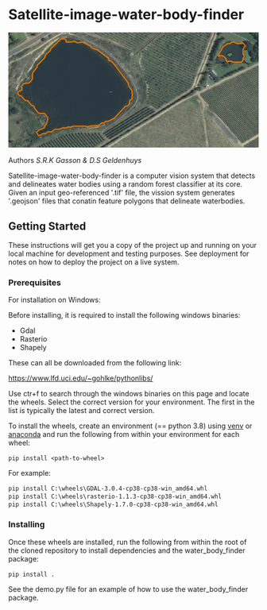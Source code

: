 # Satellite-image-water-body-finder
![image](wbdelin.PNG)

Authors _S.R.K Gasson & D.S Geldenhuys_

Satellite-image-water-body-finder is a computer vision system that detects and delineates water bodies using a random forest classifier at its core. Given an input geo-referenced '.tif' file, the vission system generates '.geojson' files that conatin feature polygons that delineate waterbodies.

## Getting Started

These instructions will get you a copy of the project up and running on your local machine for development and testing purposes. See deployment for notes on how to
deploy the project on a live system.

### Prerequisites

For installation on Windows:

Before installing, it is required to install the following windows binaries:

- Gdal
- Rasterio
- Shapely

These can all be downloaded from the following link:

https://www.lfd.uci.edu/~gohlke/pythonlibs/

Use ctr+f to search through the windows binaries on this page and locate the wheels. Select the correct version for your environment. The first in the list is typically the latest and correct version.

To install the wheels, create an environment (== python 3.8) using [venv](https://docs.python.org/3/tutorial/venv.html) or [anaconda](https://docs.conda.io/projects/conda/en/latest/user-guide/tasks/manage-environments.html#creating-an-environment-with-commands) and run the following from within your environment for each wheel:

```
pip install <path-to-wheel>
```

For example:

```
pip install C:\wheels\GDAL-3.0.4-cp38-cp38-win_amd64.whl
pip install C:\wheels\rasterio-1.1.3-cp38-cp38-win_amd64.whl
pip install C:\wheels\Shapely-1.7.0-cp38-cp38-win_amd64.whl
```

### Installing

Once these wheels are installed, run the following from within the root of the cloned repository to install dependencies and the water_body_finder package:

```
pip install .
```

See the demo.py file for an example of how to use the water_body_finder package.
